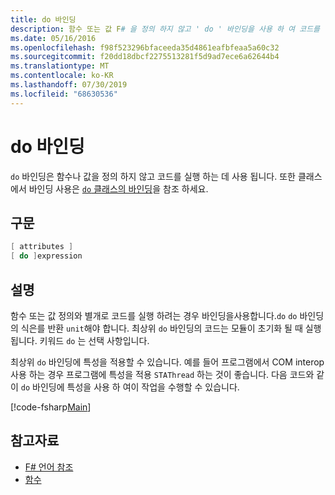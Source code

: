 ```yaml
---
title: do 바인딩
description: 함수 또는 값 F# 을 정의 하지 않고 ' do ' 바인딩을 사용 하 여 코드를 실행 하는 방법을 알아봅니다.
ms.date: 05/16/2016
ms.openlocfilehash: f98f523296bfaceeda35d4861eafbfeaa5a60c32
ms.sourcegitcommit: f20dd18dbcf2275513281f5d9ad7ece6a62644b4
ms.translationtype: MT
ms.contentlocale: ko-KR
ms.lasthandoff: 07/30/2019
ms.locfileid: "68630536"
---
```

# <a name="do-bindings"></a>do 바인딩

`do` 바인딩은 함수나 값을 정의 하지 않고 코드를 실행 하는 데 사용 됩니다. 또한 클래스에서 바인딩 사용은 [ `do` 클래스의 바인딩](../members/do-bindings-in-classes.md)을 참조 하세요.

## <a name="syntax"></a>구문

```fsharp
[ attributes ]
[ do ]expression
```

## <a name="remarks"></a>설명

함수 또는 값 정의와 별개로 코드를 실행 하려는 경우 바인딩을사용합니다.`do` `do` 바인딩의 식은를 반환 `unit`해야 합니다. 최상위 `do` 바인딩의 코드는 모듈이 초기화 될 때 실행 됩니다. 키워드 `do` 는 선택 사항입니다.

최상위 `do` 바인딩에 특성을 적용할 수 있습니다. 예를 들어 프로그램에서 COM interop 사용 하는 경우 프로그램에 특성을 적용 `STAThread` 하는 것이 좋습니다. 다음 코드와 같이 `do` 바인딩에 특성을 사용 하 여이 작업을 수행할 수 있습니다.

[!code-fsharp[Main](~/samples/snippets/fsharp/lang-ref-1/snippet201.fs)]

## <a name="see-also"></a>참고자료

- [F# 언어 참조](../index.md)
- [함수](index.md)
